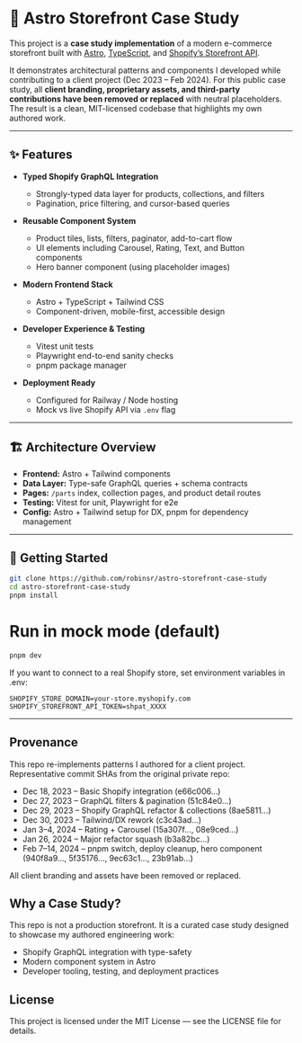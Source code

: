 🚀 Astro Storefront Case Study
==============================

This project is a **case study implementation** of a modern e-commerce storefront built with [Astro](https://astro.build/), [TypeScript](https://www.typescriptlang.org/), and [Shopify’s Storefront API](https://shopify.dev/docs/api/storefront).

It demonstrates architectural patterns and components I developed while contributing to a client project (Dec 2023 – Feb 2024).
For this public case study, all **client branding, proprietary assets, and third-party contributions have been removed or replaced** with neutral placeholders. The result is a clean, MIT-licensed codebase that highlights my own authored work.

---

## ✨ Features

- **Typed Shopify GraphQL Integration**
  - Strongly-typed data layer for products, collections, and filters
  - Pagination, price filtering, and cursor-based queries

- **Reusable Component System**
  - Product tiles, lists, filters, paginator, add-to-cart flow
  - UI elements including Carousel, Rating, Text, and Button components
  - Hero banner component (using placeholder images)

- **Modern Frontend Stack**
  - Astro + TypeScript + Tailwind CSS
  - Component-driven, mobile-first, accessible design

- **Developer Experience & Testing**
  - Vitest unit tests
  - Playwright end-to-end sanity checks
  - pnpm package manager

- **Deployment Ready**
  - Configured for Railway / Node hosting
  - Mock vs live Shopify API via `.env` flag

---

## 🏗 Architecture Overview

- **Frontend:** Astro + Tailwind components
- **Data Layer:** Type-safe GraphQL queries + schema contracts
- **Pages:** `/parts` index, collection pages, and product detail routes
- **Testing:** Vitest for unit, Playwright for e2e
- **Config:** Astro + Tailwind setup for DX, pnpm for dependency management

---

## 🚀 Getting Started

```bash
git clone https://github.com/robinsr/astro-storefront-case-study
cd astro-storefront-case-study
pnpm install
```

# Run in mock mode (default)

```bash
pnpm dev
```

If you want to connect to a real Shopify store, set environment variables in .env:

```
SHOPIFY_STORE_DOMAIN=your-store.myshopify.com
SHOPIFY_STOREFRONT_API_TOKEN=shpat_XXXX
```

***

## Provenance

This repo re-implements patterns I authored for a client project. Representative commit SHAs from the original private repo:

- Dec 18, 2023 – Basic Shopify integration (e66c006…)
- Dec 27, 2023 – GraphQL filters & pagination (51c84e0…)
- Dec 29, 2023 – Shopify GraphQL refactor & collections (8ae5811…)
- Dec 30, 2023 – Tailwind/DX rework (c3c43ad…)
- Jan 3–4, 2024 – Rating + Carousel (15a307f…, 08e9ced…)
- Jan 26, 2024 – Major refactor squash (b3a82bc…)
- Feb 7–14, 2024 – pnpm switch, deploy cleanup, hero component (940f8a9…, 5f35176…, 9ec63c1…, 23b91ab…)

All client branding and assets have been removed or replaced.


## Why a Case Study?

This repo is not a production storefront.
It is a curated case study designed to showcase my authored engineering work:

- Shopify GraphQL integration with type-safety
- Modern component system in Astro
- Developer tooling, testing, and deployment practices

## License

This project is licensed under the MIT License — see the LICENSE file for details.
